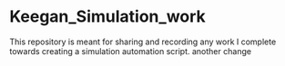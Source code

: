 # Keegan_Simulation_work
This repository is meant for sharing and recording any work I complete towards creating a simulation automation script. another change 
